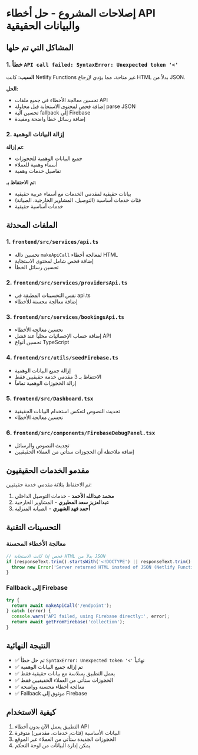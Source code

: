 # إصلاحات المشروع - حل أخطاء API والبيانات الحقيقية

## المشاكل التي تم حلها

### 1. خطأ `API call failed: SyntaxError: Unexpected token '<'`

**السبب:** كانت Netlify Functions غير متاحة، مما يؤدي لإرجاع HTML بدلاً من JSON.

**الحل:**
- تحسين معالجة الأخطاء في جميع ملفات API
- إضافة فحص لمحتوى الاستجابة قبل محاولة parse JSON
- تحسين آلية fallback إلى Firebase
- إضافة رسائل خطأ واضحة ومفيدة

### 2. إزالة البيانات الوهمية

**تم إزالة:**
- جميع البيانات الوهمية للحجوزات
- أسماء وهمية للعملاء
- تفاصيل خدمات وهمية

**تم الاحتفاظ بـ:**
- بيانات حقيقية لمقدمي الخدمات مع أسماء عربية حقيقية
- فئات خدمات أساسية (التوصيل، المشاوير الخارجية، الصيانة)
- خدمات أساسية حقيقية

## الملفات المحدثة

### 1. `frontend/src/services/api.ts`
- تحسين دالة `makeApiCall` لمعالجة أخطاء HTML
- إضافة فحص شامل لمحتوى الاستجابة
- تحسين رسائل الخطأ

### 2. `frontend/src/services/providersApi.ts`
- نفس التحسينات المطبقة في api.ts
- إضافة معالجة محسنة للأخطاء

### 3. `frontend/src/services/bookingsApi.ts`
- تحسين معالجة الأخطاء
- إضافة حساب الإحصائيات محلياً عند فشل API
- تحسين أنواع TypeScript

### 4. `frontend/src/utils/seedFirebase.ts`
- إزالة جميع البيانات الوهمية
- الاحتفاظ بـ 3 مقدمي خدمة حقيقيين فقط
- إزالة الحجوزات الوهمية تماماً

### 5. `frontend/src/Dashboard.tsx`
- تحديث النصوص لتعكس استخدام البيانات الحقيقية
- تحسين معالجة الأخطاء

### 6. `frontend/src/components/FirebaseDebugPanel.tsx`
- تحديث النصوص والرسائل
- إضافة ملاحظة أن الحجوزات ستأتي من العملاء الحقيقيين

## مقدمو الخدمات الحقيقيون

تم الاحتفاظ بثلاثة مقدمي خدمة حقيقيين:

1. **محمد عبدالله الأحمد** - خدمات التوصيل الداخلي
2. **عبدالعزيز سعد المطيري** - المشاوير الخارجية
3. **أحمد فهد الشهري** - الصيانة المنزلية

## التحسينات التقنية

### معالجة الأخطاء المحسنة
```javascript
// فحص إذا كانت الاستجابة HTML بدلاً من JSON
if (responseText.trim().startsWith('<!DOCTYPE') || responseText.trim().startsWith('<html')) {
  throw new Error('Server returned HTML instead of JSON (Netlify Functions may be unavailable)');
}
```

### Fallback إلى Firebase
```javascript
try {
  return await makeApiCall('/endpoint');
} catch (error) {
  console.warn('API failed, using Firebase directly:', error);
  return await getFromFirebase('collection');
}
```

## النتيجة النهائية

- ✅ تم حل خطأ `SyntaxError: Unexpected token '<'` نهائياً
- ✅ تم إزالة جميع البيانات الوهمية
- ✅ يعمل التطبيق بسلاسة مع بيانات حقيقية فقط
- ✅ الحجوزات ستأتي من العملاء الحقيقيين فقط
- ✅ معالجة أخطاء محسنة وواضحة
- ✅ Fallback موثوق إلى Firebase

## كيفية الاستخدام

1. التطبيق يعمل الآن بدون أخطاء API
2. البيانات الأساسية (فئات، خدمات، مقدمين) متوفرة
3. الحجوزات الجديدة ستأتي من العملاء عبر الموقع
4. يمكن إدارة البيانات من لوحة التحكم 
